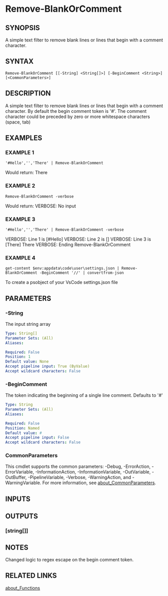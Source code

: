 ﻿---
external help file: PoshFunctions-help.xml
Module Name: poshfunctions
online version:
schema: 2.0.0
---

# Remove-BlankOrComment

## SYNOPSIS
A simple text filter to remove blank lines or lines that begin with a comment character.

## SYNTAX

```
Remove-BlankOrComment [[-String] <String[]>] [-BeginComment <String>] [<CommonParameters>]
```

## DESCRIPTION
A simple text filter to remove blank lines or lines that begin with a comment character.
By default the begin comment token is '#'.
The comment character could be preceded by zero or more whitespace characters (space, tab)

## EXAMPLES

### EXAMPLE 1
```
'#Hello','','There' | Remove-BlankOrComment
```

Would return:
There

### EXAMPLE 2
```
Remove-BlankOrComment -verbose
```

Would return:
VERBOSE: No input

### EXAMPLE 3
```
'#Hello','','There' | Remove-BlankOrComment -verbose
```

VERBOSE: Line 1 is \[#Hello\]
VERBOSE: Line 2 is \[\]
VERBOSE: Line 3 is \[There\]
There
VERBOSE: Ending Remove-BlankOrComment

### EXAMPLE 4
```
get-content $env:appdata\code\user\settings.json | Remove-BlankOrComment -BeginComment '//' | convertfrom-json
```

To create a psobject of your VsCode settings.json file

## PARAMETERS

### -String
The input string array

```yaml
Type: String[]
Parameter Sets: (All)
Aliases:

Required: False
Position: 1
Default value: None
Accept pipeline input: True (ByValue)
Accept wildcard characters: False
```

### -BeginComment
The token indicating the beginning of a single line comment.
Defaults to '#'

```yaml
Type: String
Parameter Sets: (All)
Aliases:

Required: False
Position: Named
Default value: #
Accept pipeline input: False
Accept wildcard characters: False
```

### CommonParameters
This cmdlet supports the common parameters: -Debug, -ErrorAction, -ErrorVariable, -InformationAction, -InformationVariable, -OutVariable, -OutBuffer, -PipelineVariable, -Verbose, -WarningAction, and -WarningVariable. For more information, see [about_CommonParameters](http://go.microsoft.com/fwlink/?LinkID=113216).

## INPUTS

## OUTPUTS

### [string[]]
## NOTES
Changed logic to regex escape on the begin comment token.

## RELATED LINKS

[about_Functions]()

